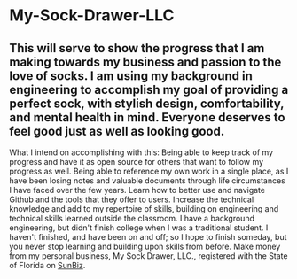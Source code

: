 # My-Sock-Drawer-LLC
## This will serve to show the progress that I am making towards my business and passion to the love of socks. I am using my background in engineering to accomplish my goal of providing a perfect sock, with stylish design, comfortability, and mental health in mind. Everyone deserves to feel good just as well as looking good. 
What I intend on accomplishing with this:
  Being able to keep track of my progress and have it as open source for others that want to follow my progress as well. 
  Being able to reference my own work in a single place, as I have been losing notes and valuable documents through life circumstances I have faced over the few years.
  Learn how to better use and navigate Github and the tools that they offer to users. 
  Increase the technical knowledge and add to my repertoire of skills, building on engineering and technical skills learned outside the classroom. 
    I have a background engineering, but didn't finish college when I was a traditional student. I haven't finished, and have been on and off; so I hope to finish someday, but you never stop learning and building upon skills from before. 
  Make money from my personal business, My Sock Drawer, LLC., registered with the State of Florida on [SunBiz]([url](https://search.sunbiz.org/Inquiry/corporationsearch/SearchResultDetail?inquirytype=EntityName&directionType=Initial&searchNameOrder=MYSOCKDRAWER%20L250000561400&aggregateId=flal-l25000056140-7a7278b1-c21f-431c-a028-19297c4df8aa&searchTerm=MYSOCKBROKER.COM%20LLC&listNameOrder=MYSOCKBROKERCOM%20L180000918470)).
